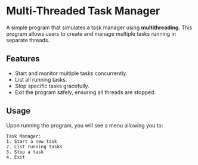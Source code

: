 # Multi-Threaded Task Manager

A simple program that simulates a task manager using **multithreading**. This program allows users to create and manage multiple tasks running in separate threads.

## Features
- Start and monitor multiple tasks concurrently.
- List all running tasks.
- Stop specific tasks gracefully.
- Exit the program safely, ensuring all threads are stopped.



## Usage
Upon running the program, you will see a menu allowing you to:
```
Task Manager:
1. Start a new task
2. List running tasks
3. Stop a task
4. Exit
```
